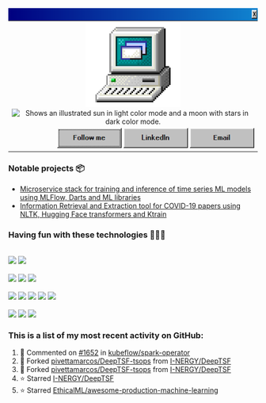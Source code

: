 <img src="https://github.com/pivettamarcos/pivettamarcos/blob/main/title_bar2.png" align="left" width="764" height="25">
<table>
  <tbody>
    <tr>
      <td align="center">
        <div>
        <img src="https://github.com/pivettamarcos/pivettamarcos/blob/main/computer.gif" width="192" height="172">
        <picture>
          <source media="(prefers-color-scheme: dark)" srcset="https://readme-typing-svg.demolab.com?font=VT323&size=25&duration=1000&pause=500&color=F7F7F7&vCenter=true&multiline=true&repeat=false&random=false&width=540&height=150&lines=%3E+Hey!+I'm+Marcos+Pivetta;%3E+Computer+Science+MSc+%40+UFRGS;%3E+I+work+with+machine+learning+and+all+stuff+related;%3E+I+also+love+contributing+to+open+source+projects_">
          <img alt="Shows an illustrated sun in light color mode and a moon with stars in dark color mode." src="https://readme-typing-svg.demolab.com?font=VT323&size=25&duration=1000&pause=500&color=070707&vCenter=true&multiline=true&repeat=false&random=false&width=540&height=150&lines=%3E+Hey!+I'm+Marcos+Pivetta;%3E+Computer+Science+MSc+%40+UFRGS;%3E+I+work+with+machine+learning+and+all+stuff+related;%3E+I+also+love+contributing+to+open+source+projects_">
        </picture>
        </div>
      </td>
    </tr>
    <tr>
      <td align="right">
          <a href="https://github.com/pivettamarcos"><img src="https://github.com/pivettamarcos/pivettamarcos/blob/main/follow_me.png"></a>
          <a href="https://www.linkedin.com/in/marcos-pivetta"><img src="https://github.com/pivettamarcos/pivettamarcos/blob/main/linkedin.png"></a>
          <a href="mailto:marcospivetta60@gmail.com"><img src="https://github.com/pivettamarcos/pivettamarcos/blob/main/mail.png"></a>
      </td>
    </tr>
  </tbody>
</table>

<!---
&nbsp;&nbsp;&nbsp;&nbsp;[![Github Follow](https://img.shields.io/github/followers/pivettamarcos?label=Follow%20Me&style=for-the-badge&labelColor=%23009999&color=%23009999)](https://github.com/pivettamarcos) &nbsp;&nbsp;  [![LinkedIn](https://img.shields.io/badge/LinkedIn-grey?style=for-the-badge&color=000080&logo=LinkedIn)](https://www.linkedin.com/in/marcos-pivetta) [![Email](https://img.shields.io/badge/Email-white?style=for-the-badge&color=000080&logo=Gmail&logoColor=white)](mailto:marcospivetta60@gmail.com)  

&nbsp;&nbsp;&nbsp;&nbsp;
[![Github Follow](https://github.com/pivettamarcos/pivettamarcos/blob/main/follow_me.png)](https://github.com/pivettamarcos)
[![LinkedIn](https://github.com/pivettamarcos/pivettamarcos/blob/main/linkedin.png)](https://www.linkedin.com/in/marcos-pivetta)
[![Mail](https://github.com/pivettamarcos/pivettamarcos/blob/main/mail.png)](mailto:marcospivetta60@gmail.com)
-->


<!---
Ever since I joined GitHub **{{ ACCOUNT_AGE }}** years ago, I pushed **{{ COMMITS }}** commits, opened **{{ ISSUES }}** issues, submitted **{{ PULL_REQUESTS }}** pull requests, received **{{ STARS }}** stars across **{{ REPOSITORIES }}** personal projects, and contributed to **{{ REPOSITORIES_CONTRIBUTED_TO }}** public repositories.
-->
### **Notable projects 📦**
- [Microservice stack for training and inference of time series ML models using MLFlow, Darts and ML libraries](https://github.com/BDI-UFRGS/MLFlow-TimeSeries-Oil-Stack)<br>
- [Information Retrieval and Extraction tool for COVID-19 papers using NLTK, Hugging Face transformers and Ktrain](https://github.com/pivettamarcos/CORD-19_KTool)<br>

### **Having fun with these technologies 👨🏽‍💻**
<div align="left">

<br/>
<div>
<img src="https://img.shields.io/badge/Python%20-%2343853D.svg?&style=for-the-badge&logo=Python&logoColor=white"/>
<img src="https://img.shields.io/badge/FastAPI%23%20-%23239120.svg?&style=for-the-badge&logo=FastAPI&logoColor=white"/>
</div>
<br/>
<div>
<img src="https://img.shields.io/badge/databricks%20-%2343853D.svg?&style=for-the-badge&logo=databricks&logoColor=white"/>
<img src="https://img.shields.io/badge/spark%20-%2343853D.svg?&style=for-the-badge&logo=apachespark&logoColor=white"/>
<img src="https://img.shields.io/badge/hadoop%20-%2343853D.svg?&style=for-the-badge&logo=apachehadoop&logoColor=white"/>
</div>
<br/>
<div>
<img src="https://img.shields.io/badge/MLFlow%20-%23007ACC.svg?&style=for-the-badge&logo=MLFlow&logoColor=white"/>
<img src="https://img.shields.io/badge/PyTorch%20-%2320232a.svg?&style=for-the-badge&logo=PyTorch&logoColor=%2361DAFB"/>
<img src="https://img.shields.io/badge/scikitlearn%20-%2335495e.svg?&style=for-the-badge&logo=scikitlearn&logoColor=%234FC08D"/>
<img src="https://img.shields.io/badge/pandas%20-%23F05033.svg?&style=for-the-badge&logo=pandas&logoColor=white"/>
<img src="https://img.shields.io/badge/Plotly%20-%23F05033.svg?&style=for-the-badge&logo=Plotly&logoColor=white"/>
</div>
<br/>
<div>
<img src="https://img.shields.io/badge/Docker%20-%23007ACC.svg?&style=for-the-badge&logo=Docker&logoColor=white"/>
<img src="https://img.shields.io/badge/Kubernetes%20-%23007ACC.svg?&style=for-the-badge&logo=Kubernetes&logoColor=white"/>
  <img src="https://img.shields.io/badge/helm%20-%23007ACC.svg?&style=for-the-badge&logo=helm&logoColor=white"/>
</div>
</div>

<!---
## Github Stats  
<div align="center"><img src="https://github-readme-stats.vercel.app/api?username=pivettamarcos&show_icons=true&count_private=true" align="center" /></div>  
-->

### **This is a list of my most recent activity on GitHub:**
<!--RECENT_ACTIVITY:start-->
1. 💬 Commented on [#1652](https://github.com/kubeflow/spark-operator/issues/1652#issuecomment-2067238168) in [kubeflow/spark-operator](https://github.com/kubeflow/spark-operator)<br>
2. 🔱 Forked [pivettamarcos/DeepTSF-tsops](https://github.com/pivettamarcos/DeepTSF-tsops) from [I-NERGY/DeepTSF](https://github.com/I-NERGY/DeepTSF)<br>
3. 🔱 Forked [pivettamarcos/DeepTSF-tsops](https://github.com/pivettamarcos/DeepTSF-tsops) from [I-NERGY/DeepTSF](https://github.com/I-NERGY/DeepTSF)<br>
4. ⭐ Starred [I-NERGY/DeepTSF](https://github.com/I-NERGY/DeepTSF)<br>
5. ⭐ Starred [EthicalML/awesome-production-machine-learning](https://github.com/EthicalML/awesome-production-machine-learning)<br>
<!--RECENT_ACTIVITY:end-->
